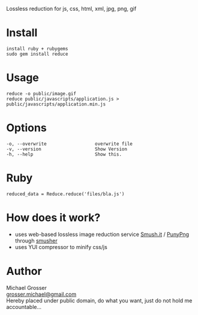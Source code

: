 Lossless reduction for js, css, html, xml, jpg, png, gif

Install
=======
    install ruby + rubygems
    sudo gem install reduce

Usage
=====
    reduce -o public/image.gif
    reduce public/javascripts/application.js > public/javascripts/application.min.js

Options
=======
    -o, --overwrite                  overwrite file
    -v, --version                    Show Version
    -h, --help                       Show this.

Ruby
====
    reduced_data = Reduce.reduce('files/bla.js')

How does it work?
=================
 - uses web-based lossless image reduction service [Smush.it](http://smush.it) / [PunyPng](http://www.gracepointafterfive.com/punypng) through [smusher](http://github.com/grosser/smusher)
 - uses YUI compressor to minify css/js

Author
======
Michael Grosser  
grosser.michael@gmail.com  
Hereby placed under public domain, do what you want, just do not hold me accountable...  